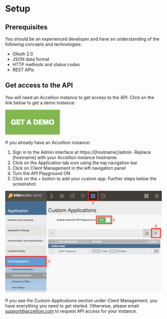 # Setup

## Prerequisites
You should be an experienced developer and have an understanding of the following concepts and technologies:

* OAuth 2.0
* JSON data format
* HTTP methods and status codes
* REST APIs

## Get access to the API
You will need an Accellion instance to get access to the API. Click on the link below to get a demo instance:

[![](../images/get-a-demo.png)](https://info.accellion.com/demo-request?ref=api-guide-setup)

If you already have an Accellion instance:

1. Sign in to the Admin interface at https://[hostname]/admin. Replace [hostname] with your Accellion instance hostname.
2. Click on the Application tab icon using the top navigation bar
3. Click on Client Management in the left navigation panel
4. Turn the API Playground ON
5. Click on the + button to add your custom app. Further steps below the screenshot.

![](../images/navigation-custom-apps.png)

If you see the Custom Applications section under Client Management, you have everything you need to get started. Otherwise, please email <support@accellion.com> to request API access for your instance.
